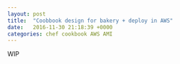 ```yaml
---
layout: post
title:  "Coobbook design for bakery + deploy in AWS"
date:   2016-11-30 21:18:39 +0000
categories: chef cookbook AWS AMI
---
```


WIP
